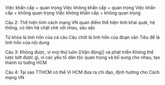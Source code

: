 Việc khẩn cấp + quan trọng						Việc không khẩn cấp + quan trọng
Việc khẩn cấp + không quan trọng			Việc không khẩn cấp + không quan trọng

Câu 2:
Thể hiện tính cách mạng VN
quan điểm thể hiện tính khái quát, hệ thống, có liên hệ chặt chẽ với nhau, sâu sắc

Từ khóa là linh hồn của cả câu
Câu chốt là linh hồn của đoạn văn
Tiêu đề là linh hồn của nội dung

Câu 3:
Không được, vì mọi thứ luôn [[Vận động]] và phát triển
Không thể lược bớt được gì, vì các yếu tố dân tộc quan trọng và bổ sung cho nhau, tạo thành tư tưởng HCM

Câu 4: Tại sao TTHCM có thể
Vì HCM đưa ra chỉ đạo, định hướng cho Cách mạng VN
